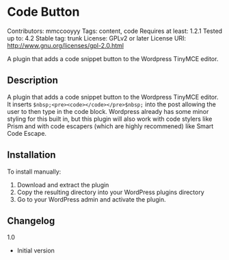 Code Button
===
Contributors: mmccooyyy 
Tags: content, code 
Requires at least: 1.2.1 
Tested up to: 4.2 
Stable tag: trunk 
License: GPLv2 or later 
License URI: http://www.gnu.org/licenses/gpl-2.0.html 
 
A plugin that adds a code snippet button to the Wordpress TinyMCE editor.

Description
---

A plugin that adds a code snippet button to the Wordpress TinyMCE editor.  It inserts ```$nbsp;<pre><code></code></pre>$nbsp;``` into the post allowing the user to then type in the code block.  Wordpress already has some minor styling for this built in, but this plugin will also work with code stylers like Prism and with code escapers (which are highly recommened) like Smart Code Escape.

Installation
---

To install manually:

1. Download and extract the plugin
3. Copy the resulting directory into your WordPress plugins directory
4. Go to your WordPress admin and activate the plugin.

Changelog
---

1.0
* Initial version

